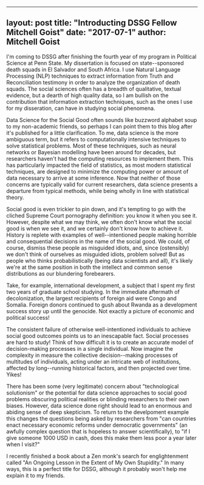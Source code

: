 ----
layout: post
title: "Introducting DSSG Fellow Mitchell Goist"
date: "2017-07-1"
author: Mitchell Goist
----

I'm coming to DSSG after finishing the fourth year of my program in Political
Science at Penn State. My dissertation is focused on state--sponsored death
squads in El Salvador and South Africa. I use Natural Language Processing (NLP)
techniques to extract information from Truth and Reconciliation testimony in
order to analyze the organization of death squads. The social
sciences often has a breadth of qualitative, textual evidence, but a dearth of
high quality data, so I am bullish on the contribution that information
extraction techniques, such as the ones I use for my disseration, can have in
studying social phenomena.

Data Science for the Social Good often sounds like buzzword alphabet soup to my
non-academic friends, so perhaps I can point them to this blog after it's
published for a little clarification. To me, data science is the more
ambiguous term, but it refers to computationally intensive techniques to solve
statistical problems. Most of these techniques, such as neural networks or
Bayesian modelling have been around for decades, but researchers haven't had
the computing resources to implement them. This has particularly impacted the
field of statistics, as most modern statistical techniques, are designed to
minimize the computing power or amount of data necessary to arrive at some
inference. Now that neither of those concerns are typically valid for current
researchers, data science presents a departure from typical methods, while
being wholly in line with statistical theory.

Social good is even trickier to pin down, and it's tempting to go with the
cliched Supreme Court pornography definition: you know it when you see it.
However, despite what we may think, we often don't know what the social good is
when we see it, and we certainly don't know how to achieve it. History is
replete with examples of well--intentioned people making horrible and
consequential decisions in the name of the social good. We could, of course,
dismiss these people as misguided idiots, and, since (ostensibly) we don't
think of ourselves as misguided idiots, problem solved! But as people who
thinks probabilistically (being data scientists and all), it's likely we're
at the same position in both the intellect and common sense distributions as
our blundering forebearers. 

Take, for example, international development, a subject that I spent my first
two years of graduate school studying. In the immediate aftermath of
decolonization, the largest recipients of foreign aid were Congo and Somalia. Foreign donors continued to gush about Rwanda as a development success story up until the genocide. Not exactly a picture of economic and political success! 

The consistent failure of otherwise well-intentioned individuals to achieve
social good outcomes points us to an inescapable fact. Social processes are
hard to study! Think of how difficult it is to create an accurate model of
decision-making processes in a single individual. Now imagine the complexity in
measure the collective decision--making processes of multitudes of individuals,
acting under an intricate web of institutions, affected by long--running
historical factors, and then projected over time. Yikes!

There has been some (very legitimate) concern about "technological solutionism"
or the potential for data science approaches to social good problems obscuring
political realities or blinding researchers to their own biases. However, data
science done right should lead to an enormous and abiding sense of deep
skepticism. To return to the develpoment example this changes the questions
being asked by researchers from "can countries enact necessary economic reforms
under democratic governments" (an awfully complex question that is hopeless to
answer scientifically), to "if I give someone 1000 USD in cash, does this make
them less poor a year later when I visit?"

I recently finished a book about a Zen monk's search for englightenment called
"An Ongoing Lesson in the Extent of My Own Stupidity." In many ways, this is a
perfect title for DSSG, although it probably won't help me explain it to my
friends.
